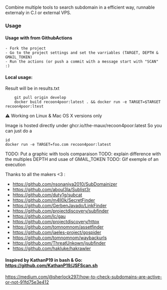 Combine multiple tools to search subdomain in a efficient way, runnable externaly in C.I or external VPS.

### Usage

#### Usage with from GithubActions
    - Fork the project
    - Go to the project settings and set the varriables (TARGET, DEPTH & GMAIL_TOKEN)
    - Run the actions (or push a commit with a message start with "SCAN" :)

#### Local usage:
Result will be in results.txt
``` shell
    git pull origin develop
    docker build recoon4poor:latest . && docker run -e TARGET=$TARGET recoon4poor:ltest
```

:warning: Working on Linux & Mac OS X versions only 

Image is hosted directly under ghcr.io/the-maux/recoon4poor:latest
So you can just do a 
```` shell
id
docker run -e TARGET=foo.com recoon4poor:latest
````
TODO: Put a graphic with tools comparaison
TODO: explain difference with the multiples DEPTH and usae of GMAIL_TOKEN
TODO: Gif exemple of an execution

Thanks to all the makers <3 :
- https://github.com/nsonaniya2010/SubDomainizer
- https://github.com/aboul3la/Sublist3r
- https://github.com/duty1g/subcat
- https://github.com/m4ll0k/SecretFinder
- https://github.com/GerbenJavado/LinkFinder
- https://github.com/projectdiscovery/subfinder
- https://github.com/lc/gau
- https://github.com/projectdiscovery/httpx
- https://github.com/tomnomnom/assetfinder
- https://github.com/jaeles-project/gospider
- https://github.com/tomnomnom/waybackurls
- https://github.com/ThreatUnkown/jsubfinder
- https://github.com/hakluke/hakrawler

#### Inspired by KathanP19 in bash & Go: https://github.com/KathanP19/JSFScan.sh

https://medium.com/@sherlock297/how-to-check-subdomains-are-active-or-not-91fd75e3e412